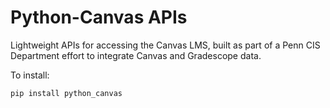 # Python-Canvas APIs

Lightweight APIs for accessing the Canvas LMS, built as part of a Penn CIS Department effort to integrate Canvas and Gradescope data.

To install:

`pip install python_canvas`
